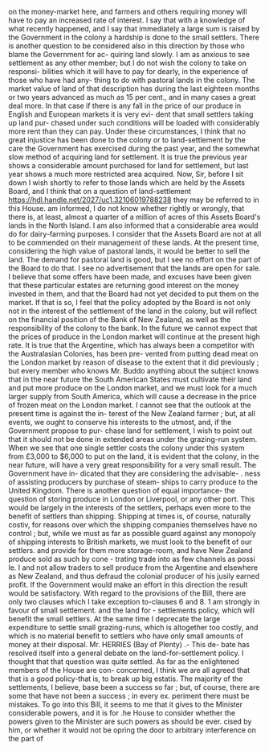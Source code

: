 on the money-market here, and farmers and others requiring money will have to pay an increased rate of interest. I say that with a knowledge of what recently happened, and I say that immediately a large sum is raised by the Government in the colony a hardship is done to the small settlers. There is another question to be considered also in this direction by those who blame the Government for ac- quiring land slowly. I am as anxious to see settlement as any other member; but I do not wish the colony to take on responsi- bilities which it will have to pay for dearly, in the experience of those who have had any- thing to do with pastoral lands in the colony. The market value of land of that description has during the last eighteen months or two years advanced as much as 15 per cent., and in many cases a great deal more. In that case if there is any fall in the price of our produce in English and European markets it is very evi- dent that small settlers taking up land pur- chased under such conditions will be loaded with considerably more rent than they can pay. Under these circumstances, I think that no great injustice has been done to the colony or to land-settlement by the care the Government has exercised during the past year, and the somewhat slow method of acquiring land for settlement. It is true the previous year shows a considerable amount purchased for land for settlement, but last year shows a much more restricted area acquired. Now, Sir, before I sit down I wish shortly to refer to those lands which are held by the Assets Board, and I think that on a question of land-settlement https://hdl.handle.net/2027/uc1.32106019788238 they may be referred to in this House. am informed, I do not know whether rightly or wrongly, that there is, at least, almost a quarter of a million of acres of this Assets Board's lands in the North Island. I am also informed that a considerable area would do for dairy-farming purposes. I consider that the Assets Board are not at all to be commended on their management of these lands. At the present time, considering the high value of pastoral lands, it would be better to sell the land. The demand for pastoral land is good, but I see no effort on the part of the Board to do that. I see no advertisement that the lands are open for sale. I believe that some offers have been made, and excuses have been given that these particular estates are returning good interest on the money invested in them, and that the Board had not yet decided to put them on the market. If that is so, I feel that the policy adopted by the Board is not only not in the interest of the settlement of the land in the colony, but will reflect on the financial position of the Bank of New Zealand, as well as the responsibility of the colony to the bank. In the future we cannot expect that the prices of produce in the London market will continue at the present high rate. It is true that the Argentine, which has always been a competitor with the Australasian Colonies, has been pre- vented from putting dead meat on the London market by reason of disease to the extent that it did previously ; but every member who knows Mr. Buddo anything about the subject knows that in the near future the South American States must cultivate their land and put more produce on the London market, and we must look for a much larger supply from South America, which will cause a decrease in the price of frozen meat on the London market. I cannot see that the outlook at the present time is against the in- terest of the New Zealand farmer ; but, at all events, we ought to conserve his interests to the utmost, and, if the Government propose to pur- chase land for settlement, I wish to point out that it should not be done in extended areas under the grazing-run system. When we see that one single settler costs the colony under this system from £3,000 to $6,000 to put on the land, it is evident that the colony, in the near future, will have a very great responsibility for a very small result. The Government have in- dicated that they are considering the advisable- . ness of assisting producers by purchase of steam- ships to carry produce to the United Kingdom. There is another question of equal importance- the question of storing produce in London or Liverpool, or any other port. This would be largely in the interests of the settlers, perhaps even more to the benefit of settlers than shipping. Shipping at times is, of course, naturally costiv, for reasons over which the shipping companies themselves have no control ; but, while we must as far as possible guard against any monopoly of shipping interests to British markets, we must look to the benefit of our settlers. and provide for them more storage-room, and have New Zealand produce sold as such by cone - trating trade into as few channels as possi le. I and not allow traders to sell produce from the Argentine and elsewhere as New Zealand, and thus defraud the colonial producer of his jusily earned profit. If the Government would make an effort in this direction the result would be satisfactory. With regard to the provisions of the Bill, there are only two clauses which I take exception to-clauses 6 and 8. 1 am strongly in favour of small settlement. and the land for - settlements policy, which will benefit the small settlers. At the same time I deprecate the large expenditure to settle small grazing-runs, which is altogether too costly, and which is no material benefit to settlers who have only small amounts of money at their disposal. Mr. HERRIES (Bay of Plenty) .- This de- bate has resolved itself into a general debate on the land-for-settlement policy. I thought that that question was quite settled. As far as the enlightened members of the House are con- concerned, I think we are all agreed that that is a good policy-that is, to break up big estatis. The majority of the settlements, I believe, base been a success so far ; but, of course, there are some that have not been a success ; in every ex. periment there must be mistakes. To go into this Bill, it seems to me that it gives to the Minister considerable powers, and it is for .he House to consider whether the powers given to the Minister are such powers as should be ever. cised by him, or whether it would not be opring the door to arbitrary interference on the part of 